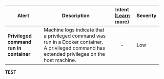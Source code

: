 |Alert|Description|Intent ([Learn more](#intentions))|Severity|
|----|----|:----:|--|
|**Privileged command run in container**|Machine logs indicate that a privileged command was run in a Docker container. A privileged command has extended privileges on the host machine.|-|Low|
**TEST**
